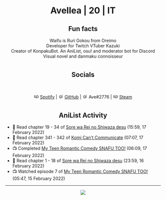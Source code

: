 <h1 align="center">
Avellea | 20 | IT
</h1>



<h2 align="center">
Fun facts
</h2>

<p align="center">
Waifu is Ruri Gokou from Oreimo<br>
Developer for Twitch VTuber Kazuki<br>
Creator of KonpakuBot. An AniList, osu! and moderator bot for Discord<br>
Visual novel and danmaku connoisseur
</p>

<h1>
<h2 align="center">Socials</h2>
<br>
<p align="center">
<img src="https://open.scdn.co/cdn/images/favicon.5cb2bd30.ico" alt="spotify logo" width="16"> <a href="https://open.spotify.com/user/2r8tkjt7qlh7uo7k06z43t63a">Spotify</a> | <img src="https://github.com/fluidicon.png" alt="github logo" width="16"> <a href="https://github.com/Avellea">GitHub</a> | <img src="https://i.imgur.com/ywxedYu.png" alt="github logo" width="16"> Ave#2776 | <img src="https://store.steampowered.com/favicon.ico" alt="spotify logo" width="16"> <a href="https://steamcommunity.com/id/Avellea/">Steam</a>
</p>
<h1>

<h2 align="center">AniList Activity</h2>

<!-- ANILIST_ACTIVITY:start -->

-   📖 Read chapter 19 - 34 of [Sore wa Rei no Shiwaza desu](https://anilist.co/manga/117342) (15:59, 17 February 2022)
-   📖 Read chapter 341 - 342 of [Komi Can't Communicate](https://anilist.co/manga/97852) (07:07, 17 February 2022)
-   📺 Completed [My Teen Romantic Comedy SNAFU TOO!](https://anilist.co/anime/20698) (06:09, 17 February 2022)
-   📖 Read chapter 1 - 18 of [Sore wa Rei no Shiwaza desu](https://anilist.co/manga/117342) (23:59, 16 February 2022)
-   📺 Watched episode 7 of [My Teen Romantic Comedy SNAFU TOO!](https://anilist.co/anime/20698) (05:47, 15 February 2022)

<!-- ANILIST_ACTIVITY:end -->


---



<p align="center">
<img src="https://i.pinimg.com/originals/5f/95/04/5f9504eb5a7d27ec7a6121b9e9aa48b3.gif">
<p>
